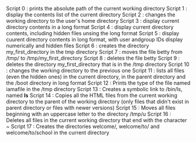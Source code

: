 Script 0 : prints the absolute path of the current working directory
Script 1 : display the contents list of the current directory
Script 2 : changes the working directory to the user's home directory
Script 3 : display current directory contents in a long format
Script 4 : display current directory contents, including hidden files unsing the long format
Script 5 : display cuurent directory contents in long format, with user andgroup IDs display numerically and hidden files
Script 6 : creates the directory my_first_directory in the tmp directory
Script 7 : moves the file betty from /tmp/ to /tmp/my_first_directory
Script 8 : deletes the file betty
Script 9 : deletes the directory my_first_directory that is in the /tmp directory
Script 10 : changes the working directory to the previous one
Script 11 : lists all files (even the hidden ones) in the current directory, in the parent directory and the /boot directory in long format
Script 12 : Prints the type of the file named iamafile in the /tmp directory
Script 13 : Creates a symbolic link to /bin/ls, named __ls__
Script 14 : Copies all the HTML files from the current working directory to the parent of the working directory (only files that didn't exist in parent directory or files with newer versions)
Script 15 : Moves all files beginning with an uppercase letter to the directory /tmp/u
Script 16 : Deletes all files in the current working directory that end with the character ~
Script 17 : Creates the directories welcome/, welcome/to/ and welcome/to/school in the current directory